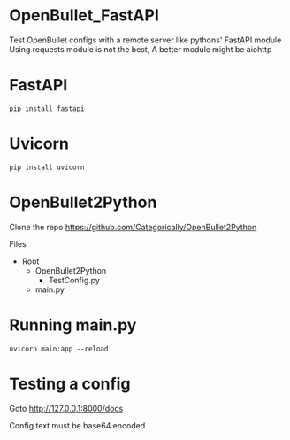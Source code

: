 # OpenBullet_FastAPI
Test OpenBullet configs with a remote server like pythons' FastAPI module
Using requests module is not the best, A better module might be aiohttp

# FastAPI
```pip install fastapi```

# Uvicorn
```pip install uvicorn```

# OpenBullet2Python

Clone the repo https://github.com/Categorically/OpenBullet2Python

Files
- Root
  - OpenBullet2Python
      - TestConfig.py
  - main.py
 
# Running main.py
```uvicorn main:app --reload```

# Testing a config
Goto http://127.0.0.1:8000/docs

Config text must be base64 encoded
 
